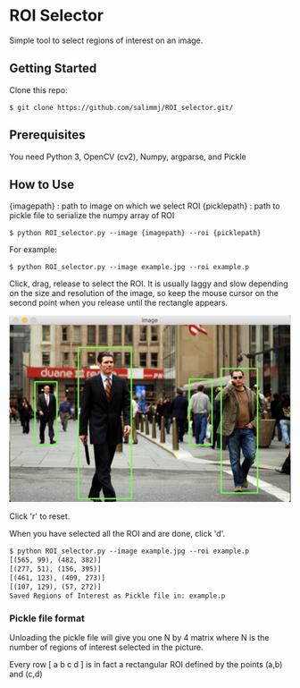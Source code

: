 # ROI Selector

Simple tool to select regions of interest on an image.

## Getting Started

Clone this repo:

```
$ git clone https://github.com/salimmj/ROI_selector.git/
```

## Prerequisites

You need Python 3, OpenCV (cv2), Numpy, argparse, and Pickle


## How to Use

{imagepath} : path to image on which we select ROI
{picklepath} : path to pickle file to serialize the numpy array of ROI

```
$ python ROI_selector.py --image {imagepath} --roi {picklepath}
```

For example:

```
$ python ROI_selector.py --image example.jpg --roi example.p 
```
Click, drag, release to select the ROI. It is usually laggy and slow depending on the size and resolution of the image, so keep the mouse cursor on the second point when you release until the rectangle appears.

![Screenshot](example/screenshot.png)

Click 'r' to reset.

When you have selected all the ROI and are done, click 'd'. 

```
$ python ROI_selector.py --image example.jpg --roi example.p  
[(565, 99), (482, 382)]
[(277, 51), (156, 395)]
[(461, 123), (409, 273)]
[(107, 129), (57, 272)]
Saved Regions of Interest as Pickle file in: example.p
```

### Pickle file format

Unloading the pickle file will give you one N by 4 matrix where N is the number of regions of interest selected in the picture. 

Every row [ a b c d ] is in fact a rectangular ROI defined by the points (a,b) and (c,d)
